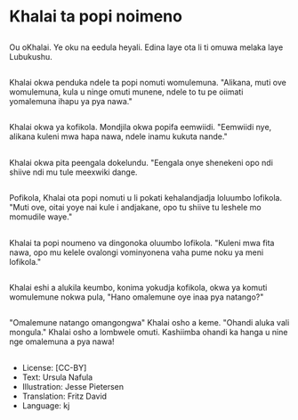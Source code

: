 # Khalai ta popi noimeno

##
Ou oKhalai. Ye oku na eedula heyali. Edina laye ota li ti omuwa melaka laye Lubukushu.

##
Khalai okwa penduka ndele ta popi nomuti womulemuna. "Alikana, muti ove womulemuna, kula u ninge omuti munene, ndele to tu pe oiimati yomalemuna ihapu ya pya nawa."

##
Khalai okwa ya kofikola. Mondjila okwa popifa eemwiidi. "Eemwiidi nye, alikana kuleni mwa hapa nawa, ndele inamu kukuta nande."

##
Khalai okwa pita peengala dokelundu. "Eengala onye shenekeni opo ndi shiive ndi mu tule meexwiki dange.

##
Pofikola, Khalai ota popi nomuti u li pokati kehalandjadja loluumbo lofikola. "Muti ove, oitai yoye nai kule i andjakane, opo tu shiive tu leshele mo momudile waye."

##
Khalai ta popi noumeno va dingonoka oluumbo lofikola. "Kuleni mwa fita nawa, opo mu kelele ovalongi vominyonena vaha pume noku ya meni lofikola."

##
Khalai eshi a alukila keumbo, konima yokudja kofikola, okwa ya komuti womulemune nokwa pula, "Hano omalemune oye inaa pya natango?"

##
"Omalemune natango omangongwa" Khalai osho a keme. "Ohandi aluka vali mongula." Khalai osho a lombwele omuti. Kashiimba ohandi ka hanga u nine nge omalemuna a pya nawa!

##
* License: [CC-BY]
* Text: Ursula Nafula
* Illustration: Jesse Pietersen
* Translation: Fritz David
* Language: kj
